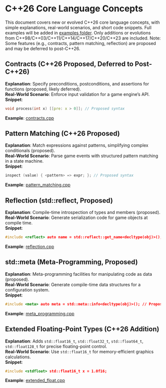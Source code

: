 # C++26 Core Language Concepts

This document covers new or evolved C++26 core language concepts, with simple explanations, real-world scenarios, and short code snippets. Full examples will be added in [examples folder](../examples/C++26/). Only additions or evolutions from C++98/C++03/C++11/C++14/C++17/C++20/C++23 are included. Note: Some features (e.g., contracts, pattern matching, reflection) are proposed and may be deferred to post-C++26.

## Contracts (C++26 Proposed, Deferred to Post-C++26)
**Explanation**: Specify preconditions, postconditions, and assertions for functions (proposed, likely deferred).  
**Real-World Scenario**: Enforce input validation for a game engine’s API.  
**Snippet**:  
```cpp
void process(int x) [[pre: x > 0]]; // Proposed syntax
```
**Example**: [contracts.cpp](../examples/C++26/contracts.cpp)

## Pattern Matching (C++26 Proposed)
**Explanation**: Match expressions against patterns, simplifying complex conditionals (proposed).  
**Real-World Scenario**: Parse game events with structured pattern matching in a state machine.  
**Snippet**:  
```cpp
inspect (value) { <pattern> => expr; }; // Proposed syntax
```
**Example**: [pattern_matching.cpp](../examples/C++26/pattern_matching.cpp)

## Reflection (std::reflect, Proposed)
**Explanation**: Compile-time introspection of types and members (proposed).  
**Real-World Scenario**: Generate serialization code for game objects at compile time.  
**Snippet**:  
```cpp
#include <reflect> auto name = std::reflect::get_name<decltype(obj)>(); // Proposed
```
**Example**: [reflection.cpp](../examples/C++26/reflection.cpp)

## std::meta (Meta-Programming, Proposed)
**Explanation**: Meta-programming facilities for manipulating code as data (proposed).  
**Real-World Scenario**: Generate compile-time data structures for a configuration system.  
**Snippet**:  
```cpp
#include <meta> auto meta = std::meta::info<decltype(obj)>(); // Proposed
```
**Example**: [meta_programming.cpp](../examples/C++26/meta_programming.cpp)

## Extended Floating-Point Types (C++26 Addition)
**Explanation**: Adds `std::float16_t`, `std::float32_t`, `std::float64_t`, `std::float128_t` for precise floating-point control.  
**Real-World Scenario**: Use `std::float16_t` for memory-efficient graphics calculations.  
**Snippet**:  
```cpp
#include <stdfloat> std::float16_t x = 1.0f16;
```
**Example**: [extended_float.cpp](../examples/C++26/extended_float.cpp)